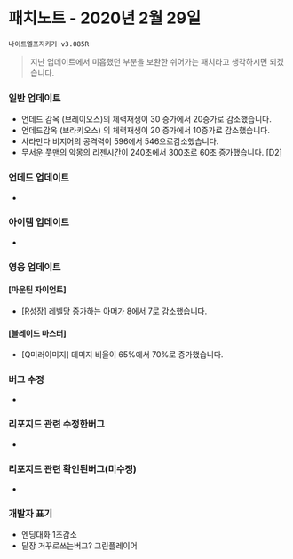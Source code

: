 # 패치노트 - 2020년 2월 29일

```
나이트엘프지키기 v3.085R
```

> 지난 업데이트에서 미흡했던 부분을 보완한 쉬어가는 패치라고 생각하시면 되겠습니다.

### 일반 업데이트

- 언데드 감옥 (브레이오스)의 체력재생이 30 증가에서 20증가로 감소했습니다.
- 언데드감옥 (브라키오스) 의 체력재생이 20 증가에서 10증가로 감소했습니다.
- 사라만다 비지어의 공격력이 596에서 546으로감소했습니다.
- 무서운 풋맨의 악몽의 리젠시간이 240초에서 300초로 60초 증가했습니다. [D2]
### 언데드 업데이트

- 



### 아이템 업데이트
- 

### 영웅 업데이트

#### [마운틴 자이언트]
- [R성장] 레벨당 증가하는 아머가 8에서 7로 감소했습니다. 
#### [블레이드 마스터]
- [Q미러이미지] 데미지 비율이 65%에서 70%로 증가했습니다.
### 버그 수정
- 


### 리포지드 관련 수정한버그 
- 

### 리포지드 관련 확인된버그(미수정)
- 

### 개발자 표기
- 엔딩대화 1초감소
- 달장 거꾸로쓰는버그? 그린플레이어
